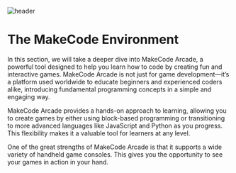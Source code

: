 ![header](assets/header.png)

# The MakeCode Environment

In this section, we will take a deeper dive into MakeCode Arcade, a powerful tool designed to help you learn how to code by creating fun and interactive games. MakeCode Arcade is not just for game development—it’s a platform used worldwide to educate beginners and experienced coders alike, introducing fundamental programming concepts in a simple and engaging way.

MakeCode Arcade provides a hands-on approach to learning, allowing you to create games by either using block-based programming or transitioning to more advanced languages like JavaScript and Python as you progress. This flexibility makes it a valuable tool for learners at any level.

One of the great strengths of MakeCode Arcade is that it supports a wide variety of handheld game consoles. This gives you the opportunity to see your games in action in your hand.